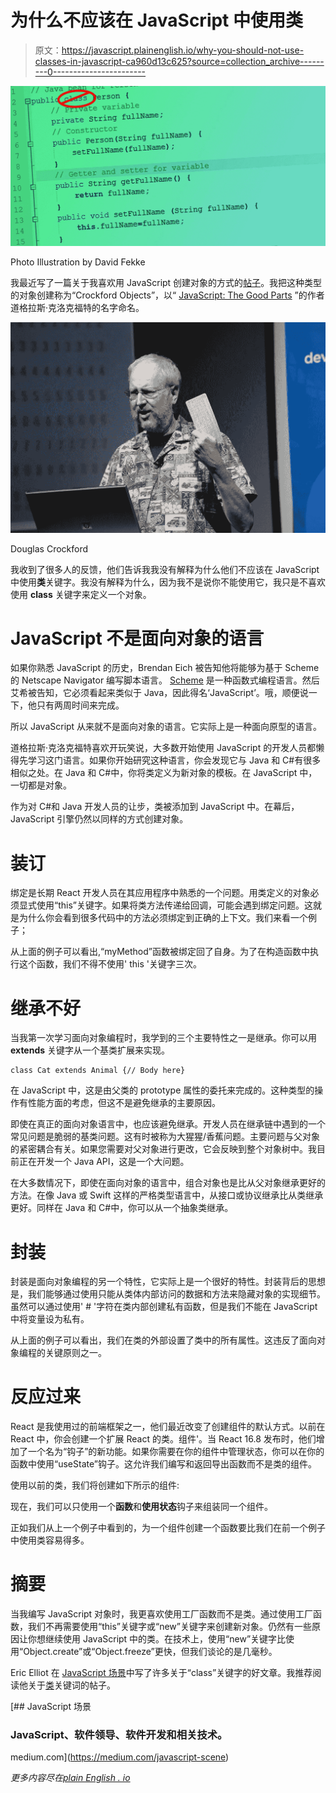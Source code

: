 # 为什么不应该在 JavaScript 中使用类

> 原文：<https://javascript.plainenglish.io/why-you-should-not-use-classes-in-javascript-ca960d13c625?source=collection_archive---------0----------------------->

![](img/261fe70e0e31128fa4320380a3d22643.png)

Photo Illustration by David Fekke

我最近写了一篇关于我喜欢用 JavaScript 创建对象的方式的[帖子](https://fek.io/blog/crockford-objects-in-java-script)。我把这种类型的对象创建称为“Crockford Objects”，以“ [JavaScript: The Good Parts](https://www.amazon.com/JavaScript-Good-Parts-Douglas-Crockford/dp/0596517742) ”的作者道格拉斯·克洛克福特的名字命名。

![](img/88781cf3d222b1f5157eaecbed48d8ad.png)

Douglas Crockford

我收到了很多人的反馈，他们告诉我我没有解释为什么他们不应该在 JavaScript 中使用**类**关键字。我没有解释为什么，因为我不是说你不能使用它，我只是不喜欢使用 **class** 关键字来定义一个对象。

# **JavaScript 不是面向对象的语言**

如果你熟悉 JavaScript 的历史，Brendan Eich 被告知他将能够为基于 Scheme 的 Netscape Navigator 编写脚本语言。 [Scheme](https://www.scheme.com/tspl4/) 是一种函数式编程语言。然后艾希被告知，它必须看起来类似于 Java，因此得名‘JavaScript’。哦，顺便说一下，他只有两周时间来完成。

所以 JavaScript 从来就不是面向对象的语言。它实际上是一种面向原型的语言。

道格拉斯·克洛克福特喜欢开玩笑说，大多数开始使用 JavaScript 的开发人员都懒得先学习这门语言。如果你开始研究这种语言，你会发现它与 Java 和 C#有很多相似之处。在 Java 和 C#中，你将类定义为新对象的模板。在 JavaScript 中，一切都是对象。

作为对 C#和 Java 开发人员的让步，类被添加到 JavaScript 中。在幕后，JavaScript 引擎仍然以同样的方式创建对象。

# **装订**

绑定是长期 React 开发人员在其应用程序中熟悉的一个问题。用类定义的对象必须显式使用“this”关键字。如果将类方法传递给回调，可能会遇到绑定问题。这就是为什么你会看到很多代码中的方法必须绑定到正确的上下文。我们来看一个例子；

从上面的例子可以看出,“myMethod”函数被绑定回了自身。为了在构造函数中执行这个函数，我们不得不使用' this '关键字三次。

# 继承**不好**

当我第一次学习面向对象编程时，我学到的三个主要特性之一是继承。你可以用 **extends** 关键字从一个基类扩展来实现。

```
class Cat extends Animal {// Body here}
```

在 JavaScript 中，这是由父类的 prototype 属性的委托来完成的。这种类型的操作有性能方面的考虑，但这不是避免继承的主要原因。

即使在真正的面向对象语言中，也应该避免继承。开发人员在继承链中遇到的一个常见问题是脆弱的基类问题。这有时被称为大猩猩/香蕉问题。主要问题与父对象的紧密耦合有关。如果您需要对父对象进行更改，它会反映到整个对象树中。我目前正在开发一个 Java API，这是一个大问题。

在大多数情况下，即使在面向对象的语言中，组合对象也是比从父对象继承更好的方法。在像 Java 或 Swift 这样的严格类型语言中，从接口或协议继承比从类继承更好。同样在 Java 和 C#中，你可以从一个抽象类继承。

# **封装**

封装是面向对象编程的另一个特性，它实际上是一个很好的特性。封装背后的思想是，我们能够通过使用只能从类体内部访问的数据和方法来隐藏对象的实现细节。虽然可以通过使用' # '字符在类内部创建私有函数，但是我们不能在 JavaScript 中将变量设为私有。

从上面的例子可以看出，我们在类的外部设置了类中的所有属性。这违反了面向对象编程的关键原则之一。

# **反应过来**

React 是我使用过的前端框架之一，他们最近改变了创建组件的默认方式。以前在 React 中，你会创建一个扩展 React 的类。组件'。当 React 16.8 发布时，他们增加了一个名为“钩子”的新功能。如果你需要在你的组件中管理状态，你可以在你的函数中使用“useState”钩子。这允许我们编写和返回导出函数而不是类的组件。

使用以前的类，我们将创建如下所示的组件:

现在，我们可以只使用一个**函数**和**使用状态**钩子来组装同一个组件。

正如我们从上一个例子中看到的，为一个组件创建一个函数要比我们在前一个例子中使用类容易得多。

# 摘要

当我编写 JavaScript 对象时，我更喜欢使用工厂函数而不是类。通过使用工厂函数，我们不再需要使用“this”关键字或“new”关键字来创建新对象。仍然有一些原因让你想继续使用 JavaScript 中的类。在技术上，使用“new”关键字比使用“Object.create”或“Object.freeze”更快，但我们谈论的是几毫秒。

Eric Elliot 在 [JavaScript 场景](https://medium.com/javascript-scene)中写了许多关于“class”关键字的好文章。我推荐阅读他关于[类](https://medium.com/javascript-scene/why-composition-is-harder-with-classes-c3e627dcd0aa)关键词的帖子。

[](https://medium.com/javascript-scene) [## JavaScript 场景

### JavaScript、软件领导、软件开发和相关技术。

medium.com](https://medium.com/javascript-scene) 

*更多内容尽在*[*plain English . io*](http://plainenglish.io/)